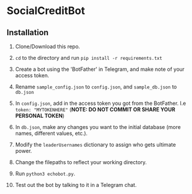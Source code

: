 # SocialCreditBot

## Installation
1. Clone/Download this repo.

2. `cd` to the directory and run `pip install -r requirements.txt`

3. Create a bot using the 'BotFather' in Telegram, and make note of your access token.

4. Rename `sample_config.json` to `config.json`, and `sample_db.json` to `db.json`

5. In `config.json`, add in the access token you got from the BotFather. I.e `token: "MYTOKENHERE"` (**NOTE: DO NOT COMMIT OR SHARE YOUR PERSONAL TOKEN**)

6. In `db.json`, make any changes you want to the initial database (more names, different values, etc.).

7. Modify the `leaderUsernames` dictionary to assign who gets ultimate power.

8. Change the filepaths to reflect your working directory.

9. Run `python3 echobot.py`.

10. Test out the bot by talking to it in a Telegram chat.
